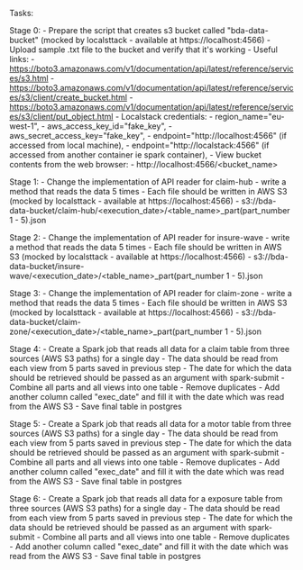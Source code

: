 Tasks:

Stage 0:
    - Prepare the script that creates s3 bucket called "bda-data-bucket" (mocked by localsttack - available at https://localhost:4566)
    - Upload sample .txt file to the bucket and verify that it's working
    - Useful links:
        - https://boto3.amazonaws.com/v1/documentation/api/latest/reference/services/s3.html
        - https://boto3.amazonaws.com/v1/documentation/api/latest/reference/services/s3/client/create_bucket.html
        - https://boto3.amazonaws.com/v1/documentation/api/latest/reference/services/s3/client/put_object.html
    - Localstack credentials:
        - region_name="eu-west-1",
        - aws_access_key_id="fake_key",
        - aws_secret_access_key="fake_key",
        - endpoint="http://localhost:4566" (if accessed from local machine),
        - endpoint="http://localstack:4566" (if accessed from another container ie spark container),
    - View bucket contents from the web browser:
        - http://localhost:4566/<bucket_name>

Stage 1:
    - Change the implementation of API reader for claim-hub
    - write a method that reads the data 5 times
    - Each file should be written in AWS S3 (mocked by localsttack - available at https://localhost:4566)
    - s3://bda-data-bucket/claim-hub/<execution_date>/<table_name>_part(part_number 1 - 5).json

Stage 2:
    - Change the implementation of API reader for insure-wave
    - write a method that reads the data 5 times
    - Each file should be written in AWS S3 (mocked by localsttack - available at https://localhost:4566)
    - s3://bda-data-bucket/insure-wave/<execution_date>/<table_name>_part(part_number 1 - 5).json

Stage 3:
    - Change the implementation of API reader for claim-zone
    - write a method that reads the data 5 times
    - Each file should be written in AWS S3 (mocked by localsttack - available at https://localhost:4566)
    - s3://bda-data-bucket/claim-zone/<execution_date>/<table_name>_part(part_number 1 - 5).json

Stage 4:
    - Create a Spark job that reads all data for a claim table from three sources (AWS S3 paths) for a single day
    - The data should be read from each view from 5 parts saved in previous step
    - The date for which the data should be retrieved should be passed as an argument with spark-submit
    - Combine all parts and all views into one table
    - Remove duplicates
    - Add another column called "exec_date" and fill it with the date which was read from the AWS S3
    - Save final table in postgres

Stage 5:
    - Create a Spark job that reads all data for a motor table from three sources (AWS S3 paths) for a single day
    - The data should be read from each view from 5 parts saved in previous step
    - The date for which the data should be retrieved should be passed as an argument with spark-submit
    - Combine all parts and all views into one table
    - Remove duplicates
    - Add another column called "exec_date" and fill it with the date which was read from the AWS S3
    - Save final table in postgres

Stage 6:
    - Create a Spark job that reads all data for a exposure table from three sources (AWS S3 paths) for a single day
    - The data should be read from each view from 5 parts saved in previous step
    - The date for which the data should be retrieved should be passed as an argument with spark-submit
    - Combine all parts and all views into one table
    - Remove duplicates
    - Add another column called "exec_date" and fill it with the date which was read from the AWS S3
    - Save final table in postgres